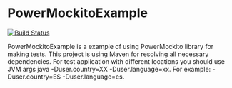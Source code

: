 # PowerMockitoExample

[![Build Status](https://travis-ci.org/Elena-Bruyako/ConsoleTestApp.svg?branch=master)](https://travis-ci.org/Elena-Bruyako/ConsoleTestApp)

PowerMockitoExample is a example of using PowerMockito library for making tests. 
This project is using Maven for resolving all necessary dependencies.
For test application with different locations you should use JVM args java -Duser.country=XX -Duser.language=xx.
For example: -Duser.country=ES -Duser.language=es.


